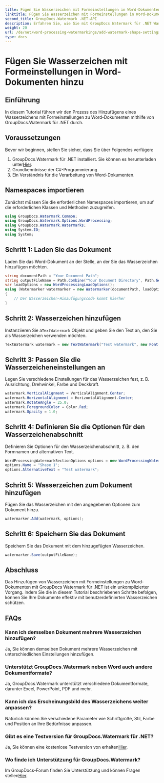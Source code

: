 ```yaml
---
title: Fügen Sie Wasserzeichen mit Formeinstellungen in Word-Dokumenten hinzu
linktitle: Fügen Sie Wasserzeichen mit Formeinstellungen in Word-Dokumenten hinzu
second_title: GroupDocs.Watermark .NET-API
description: Erfahren Sie, wie Sie mit GroupDocs Watermark für .NET Wasserzeichen mit Formeinstellungen zu Word-Dokumenten hinzufügen. Schützen Sie Ihre Dokumente effektiv.
weight: 20
url: /de/net/word-processing-watermarkings/add-watermark-shape-settings-word-docs/
type: docs
---
```

# Fügen Sie Wasserzeichen mit Formeinstellungen in Word-Dokumenten hinzu

## Einführung
In diesem Tutorial führen wir den Prozess des Hinzufügens eines Wasserzeichens mit Formeinstellungen zu Word-Dokumenten mithilfe von GroupDocs.Watermark für .NET durch.
## Voraussetzungen
Bevor wir beginnen, stellen Sie sicher, dass Sie über Folgendes verfügen:
1.  GroupDocs.Watermark für .NET installiert. Sie können es herunterladen unter[Hier](https://releases.groupdocs.com/Watermark/net/).
2. Grundkenntnisse der C#-Programmierung.
3. Ein Verständnis für die Verarbeitung von Word-Dokumenten.

## Namespaces importieren
Zunächst müssen Sie die erforderlichen Namespaces importieren, um auf die erforderlichen Klassen und Methoden zuzugreifen.
```csharp
using GroupDocs.Watermark.Common;
using GroupDocs.Watermark.Options.WordProcessing;
using GroupDocs.Watermark.Watermarks;
using System.IO;
using System;
```
## Schritt 1: Laden Sie das Dokument
Laden Sie das Word-Dokument an der Stelle, an der Sie das Wasserzeichen hinzufügen möchten.
```csharp
string documentPath = "Your Document Path";
string outputFileName = Path.Combine("Your Document Directory", Path.GetFileName(documentPath));
var loadOptions = new WordProcessingLoadOptions();
using (Watermarker watermarker = new Watermarker(documentPath, loadOptions))
{
    // Der Wasserzeichen-Hinzufügungscode kommt hierher
}
```
## Schritt 2: Wasserzeichen hinzufügen
 Instanziieren Sie a`TextWatermark` Objekt und geben Sie den Text an, den Sie als Wasserzeichen verwenden möchten.
```csharp
TextWatermark watermark = new TextWatermark("Test watermark", new Font("Arial", 19));
```
## Schritt 3: Passen Sie die Wasserzeicheneinstellungen an
Legen Sie verschiedene Einstellungen für das Wasserzeichen fest, z. B. Ausrichtung, Drehwinkel, Farbe und Deckkraft.
```csharp
watermark.VerticalAlignment = VerticalAlignment.Center;
watermark.HorizontalAlignment = HorizontalAlignment.Center;
watermark.RotateAngle = 25.0;
watermark.ForegroundColor = Color.Red;
watermark.Opacity = 1.0;
```
## Schritt 4: Definieren Sie die Optionen für den Wasserzeichenabschnitt
Definieren Sie Optionen für den Wasserzeichenabschnitt, z. B. den Formnamen und alternativen Text.
```csharp
WordProcessingWatermarkSectionOptions options = new WordProcessingWatermarkSectionOptions();
options.Name = "Shape 1";
options.AlternativeText = "Test watermark";
```
## Schritt 5: Wasserzeichen zum Dokument hinzufügen
Fügen Sie das Wasserzeichen mit den angegebenen Optionen zum Dokument hinzu.
```csharp
watermarker.Add(watermark, options);
```
## Schritt 6: Speichern Sie das Dokument
Speichern Sie das Dokument mit dem hinzugefügten Wasserzeichen.
```csharp
watermarker.Save(outputFileName);
```

## Abschluss
Das Hinzufügen von Wasserzeichen mit Formeinstellungen zu Word-Dokumenten mit GroupDocs Watermark für .NET ist ein unkomplizierter Vorgang. Indem Sie die in diesem Tutorial beschriebenen Schritte befolgen, können Sie Ihre Dokumente effektiv mit benutzerdefinierten Wasserzeichen schützen.
## FAQs
### Kann ich demselben Dokument mehrere Wasserzeichen hinzufügen?
Ja, Sie können demselben Dokument mehrere Wasserzeichen mit unterschiedlichen Einstellungen hinzufügen.
### Unterstützt GroupDocs.Watermark neben Word auch andere Dokumentformate?
Ja, GroupDocs.Watermark unterstützt verschiedene Dokumentformate, darunter Excel, PowerPoint, PDF und mehr.
### Kann ich das Erscheinungsbild des Wasserzeichens weiter anpassen?
Natürlich können Sie verschiedene Parameter wie Schriftgröße, Stil, Farbe und Position an Ihre Bedürfnisse anpassen.
### Gibt es eine Testversion für GroupDocs.Watermark für .NET?
 Ja, Sie können eine kostenlose Testversion von erhalten[Hier](https://releases.groupdocs.com/).
### Wo finde ich Unterstützung für GroupDocs.Watermark?
 Im GroupDocs-Forum finden Sie Unterstützung und können Fragen stellen[Hier](https://forum.groupdocs.com/c/watermark/19).